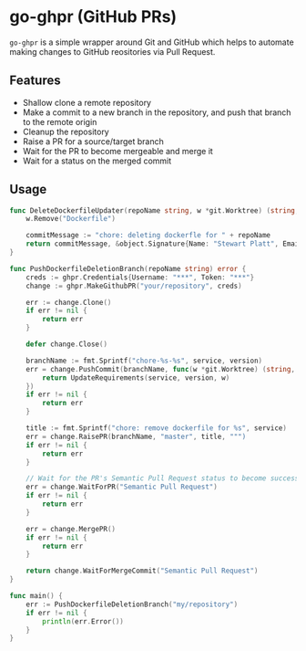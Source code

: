 # go-ghpr (GitHub PRs)

`go-ghpr` is a simple wrapper around Git and GitHub which helps to automate making changes
to GitHub reositories via Pull Request.


## Features

* Shallow clone a remote repository
* Make a commit to a new branch in the repository, and push that branch to the remote origin
* Cleanup the repository
* Raise a PR for a source/target branch
* Wait for the PR to become mergeable and merge it
* Wait for a status on the merged commit

## Usage

```go
func DeleteDockerfileUpdater(repoName string, w *git.Worktree) (string, *object.Signature, error) {
	w.Remove("Dockerfile")

	commitMessage := "chore: deleting dockerfle for " + repoName
	return commitMessage, &object.Signature{Name: "Stewart Platt", Email: "shteou@gmail.com"}, nil
}

func PushDockerfileDeletionBranch(repoName string) error {
	creds := ghpr.Credentials{Username: "***", Token: "***"}
	change := ghpr.MakeGithubPR("your/repository", creds)

	err := change.Clone()
	if err != nil {
		return err
	}

	defer change.Close()

	branchName := fmt.Sprintf("chore-%s-%s", service, version)
	err = change.PushCommit(branchName, func(w *git.Worktree) (string, *object.Signature, error) {
		return UpdateRequirements(service, version, w)
	})
	if err != nil {
		return err
	}

	title := fmt.Sprintf("chore: remove dockerfile for %s", service)
	err = change.RaisePR(branchName, "master", title, """)
	if err != nil {
		return err
	}

	// Wait for the PR's Semantic Pull Request status to become successful
	err = change.WaitForPR("Semantic Pull Request")
	if err != nil {
		return err
	}

	err = change.MergePR()
	if err != nil {
		return err
	}

	return change.WaitForMergeCommit("Semantic Pull Request")
}

func main() {
	err := PushDockerfileDeletionBranch("my/repository")
	if err != nil {
		println(err.Error())
	}
}
```
